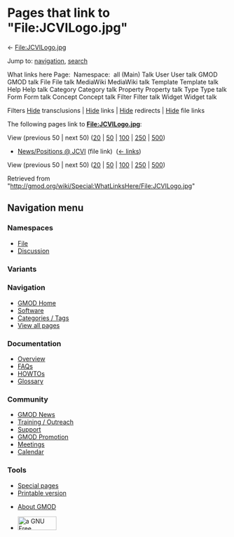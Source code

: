 <div id="mw-page-base" class="noprint">

</div>

<div id="mw-head-base" class="noprint">

</div>

<div id="content" class="mw-body" role="main">

<span id="top"></span>

<div id="mw-js-message" style="display:none;">

</div>



# <span dir="auto">Pages that link to "File:JCVILogo.jpg"</span>

<div id="bodyContent">

<div id="contentSub">

← [File:JCVILogo.jpg](/wiki/File:JCVILogo.jpg "File:JCVILogo.jpg")

</div>

<div id="jump-to-nav" class="mw-jump">

Jump to: [navigation](#mw-navigation), [search](#p-search)

</div>

<div id="mw-content-text">

What links here Page:  Namespace:  all (Main) Talk User User talk GMOD
GMOD talk File File talk MediaWiki MediaWiki talk Template Template talk
Help Help talk Category Category talk Property Property talk Type Type
talk Form Form talk Concept Concept talk Filter Filter talk Widget
Widget talk

Filters
[Hide](/mediawiki/index.php?title=Special:WhatLinksHere/File:JCVILogo.jpg&hidetrans=1 "Special:WhatLinksHere/File:JCVILogo.jpg")
transclusions \|
[Hide](/mediawiki/index.php?title=Special:WhatLinksHere/File:JCVILogo.jpg&hidelinks=1 "Special:WhatLinksHere/File:JCVILogo.jpg")
links \|
[Hide](/mediawiki/index.php?title=Special:WhatLinksHere/File:JCVILogo.jpg&hideredirs=1 "Special:WhatLinksHere/File:JCVILogo.jpg")
redirects \|
[Hide](/mediawiki/index.php?title=Special:WhatLinksHere/File:JCVILogo.jpg&hideimages=1 "Special:WhatLinksHere/File:JCVILogo.jpg")
file links

The following pages link to
**[File:JCVILogo.jpg](/wiki/File:JCVILogo.jpg "File:JCVILogo.jpg")**:

View (previous 50 \| next 50)
([20](/mediawiki/index.php?title=Special:WhatLinksHere/File:JCVILogo.jpg&limit=20 "Special:WhatLinksHere/File:JCVILogo.jpg")
\|
[50](/mediawiki/index.php?title=Special:WhatLinksHere/File:JCVILogo.jpg&limit=50 "Special:WhatLinksHere/File:JCVILogo.jpg")
\|
[100](/mediawiki/index.php?title=Special:WhatLinksHere/File:JCVILogo.jpg&limit=100 "Special:WhatLinksHere/File:JCVILogo.jpg")
\|
[250](/mediawiki/index.php?title=Special:WhatLinksHere/File:JCVILogo.jpg&limit=250 "Special:WhatLinksHere/File:JCVILogo.jpg")
\|
[500](/mediawiki/index.php?title=Special:WhatLinksHere/File:JCVILogo.jpg&limit=500 "Special:WhatLinksHere/File:JCVILogo.jpg"))

- [News/Positions @
  JCVI](/wiki/News/Positions_@_JCVI "News/Positions @ JCVI") (file link)
  ‎ <span class="mw-whatlinkshere-tools">([←
  links](/mediawiki/index.php?title=Special:WhatLinksHere&target=News%2FPositions+%40+JCVI "Special:WhatLinksHere"))</span>

View (previous 50 \| next 50)
([20](/mediawiki/index.php?title=Special:WhatLinksHere/File:JCVILogo.jpg&limit=20 "Special:WhatLinksHere/File:JCVILogo.jpg")
\|
[50](/mediawiki/index.php?title=Special:WhatLinksHere/File:JCVILogo.jpg&limit=50 "Special:WhatLinksHere/File:JCVILogo.jpg")
\|
[100](/mediawiki/index.php?title=Special:WhatLinksHere/File:JCVILogo.jpg&limit=100 "Special:WhatLinksHere/File:JCVILogo.jpg")
\|
[250](/mediawiki/index.php?title=Special:WhatLinksHere/File:JCVILogo.jpg&limit=250 "Special:WhatLinksHere/File:JCVILogo.jpg")
\|
[500](/mediawiki/index.php?title=Special:WhatLinksHere/File:JCVILogo.jpg&limit=500 "Special:WhatLinksHere/File:JCVILogo.jpg"))

</div>

<div class="printfooter">

Retrieved from
"<http://gmod.org/wiki/Special:WhatLinksHere/File:JCVILogo.jpg>"

</div>

<div id="catlinks" class="catlinks catlinks-allhidden">

</div>

<div class="visualClear">

</div>

</div>

</div>

<div id="mw-navigation">

## Navigation menu

<div id="mw-head">



<div id="left-navigation">

<div id="p-namespaces" class="vectorTabs" role="navigation"
aria-labelledby="p-namespaces-label">

### Namespaces

- <span id="ca-nstab-image"><a href="/wiki/File:JCVILogo.jpg" accesskey="c"
  title="View the file page [c]">File</a></span>
- <span id="ca-talk"><a
  href="/mediawiki/index.php?title=File_talk:JCVILogo.jpg&amp;action=edit&amp;redlink=1"
  accesskey="t"
  title="Discussion about the content page [t]">Discussion</a></span>

</div>

<div id="p-variants" class="vectorMenu emptyPortlet" role="navigation"
aria-labelledby="p-variants-label">

### 

### Variants[](#)

<div class="menu">

</div>

</div>

</div>

<div id="right-navigation">





</div>



</div>

</div>

</div>

<div id="mw-panel">

<div id="p-logo" role="banner">

<a href="/wiki/Main_Page"
style="background-image: url(http://gmod.org/images/GMOD-cogs.png);"
title="Visit the main page"></a>

</div>

<div id="p-Navigation" class="portal" role="navigation"
aria-labelledby="p-Navigation-label">

### Navigation

<div class="body">

- <span id="n-GMOD-Home">[GMOD Home](/wiki/Main_Page)</span>
- <span id="n-Software">[Software](/wiki/GMOD_Components)</span>
- <span id="n-Categories-.2F-Tags">[Categories /
  Tags](/wiki/Categories)</span>
- <span id="n-View-all-pages">[View all
  pages](/wiki/Special:AllPages)</span>

</div>

</div>

<div id="p-Documentation" class="portal" role="navigation"
aria-labelledby="p-Documentation-label">

### Documentation

<div class="body">

- <span id="n-Overview">[Overview](/wiki/Overview)</span>
- <span id="n-FAQs">[FAQs](/wiki/Category:FAQ)</span>
- <span id="n-HOWTOs">[HOWTOs](/wiki/Category:HOWTO)</span>
- <span id="n-Glossary">[Glossary](/wiki/Glossary)</span>

</div>

</div>

<div id="p-Community" class="portal" role="navigation"
aria-labelledby="p-Community-label">

### Community

<div class="body">

- <span id="n-GMOD-News">[GMOD News](/wiki/GMOD_News)</span>
- <span id="n-Training-.2F-Outreach">[Training /
  Outreach](/wiki/Training_and_Outreach)</span>
- <span id="n-Support">[Support](/wiki/Support)</span>
- <span id="n-GMOD-Promotion">[GMOD
  Promotion](/wiki/GMOD_Promotion)</span>
- <span id="n-Meetings">[Meetings](/wiki/Meetings)</span>
- <span id="n-Calendar">[Calendar](/wiki/Calendar)</span>

</div>

</div>

<div id="p-tb" class="portal" role="navigation"
aria-labelledby="p-tb-label">

### Tools

<div class="body">

- <span id="t-specialpages"><a href="/wiki/Special:SpecialPages" accesskey="q"
  title="A list of all special pages [q]">Special pages</a></span>
- <span id="t-print"><a
  href="/mediawiki/index.php?title=Special:WhatLinksHere/File:JCVILogo.jpg&amp;printable=yes"
  rel="alternate" accesskey="p"
  title="Printable version of this page [p]">Printable version</a></span>

</div>

</div>

</div>

</div>

<div id="footer" role="contentinfo">

- <span id="footer-places-about">[About
  GMOD](/wiki/GMOD:About "GMOD:About")</span>

<!-- -->

- <span id="footer-copyrightico">[<img src="http://www.gnu.org/graphics/gfdl-logo-small.png" width="88"
  height="31" alt="a GNU Free Documentation License" />](http://www.gnu.org/licenses/fdl-1.3.html)</span>


<div style="clear:both">

</div>

</div>
